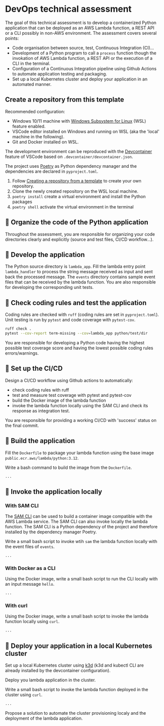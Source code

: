 # DevOps technical assessment

The goal of this technical assessment is to develop a containerized Python application that can be deployed as an AWS Lambda function, a REST API or a CLI possibly in non-AWS environment. The assessment covers several points:
- Code organisation between source, test, Continuous Integration (CI)...
- Development of a Python program to call a `process` function though the invokation of AWS Lambda function, a REST API or the execution of a CLI in the terminal.
- Configuration of a Continuous Integration pipeline using Github Actions to automate application testing and packaging.
- Set up a local Kubernetes cluster and deploy your application in an automated manner.

## Create a repository from this template

Recommended configuration:
- Windows 10/11 machine with [Windows Subsystem for Linux](https://learn.microsoft.com/fr-fr/windows/wsl/install) (WSL) feature enabled.
- VSCode editor installed on Windows and running on WSL (aka the 'local' machine in the following).
- Git and Docker installed on WSL.

The development environment can be reproduced with the [Devcontainer](https://code.visualstudio.com/docs/devcontainers/containers) feature of VSCode based on `.devcontainer/devcontainer.json`.

The project uses [Poetry](https://python-poetry.org/) as Python dependency manager and the dependencies are declared in `pyproject.toml`.

1. Follow [Creating a repository from a template](https://docs.github.com/en/repositories/creating-and-managing-repositories/creating-a-repository-from-a-template) to create your own repository.
2. Clone the newly created repository on the WSL local machine.
3. `poetry install` create a virtual environment and install the Python packages
4. `poetry shell` activate the virtual environment in the terminal 

## 🎯 Organize the code of the Python application

Throughout the assessment, you are responsible for organizing your code directories clearly and explicitly (source and test files, CI/CD workflow...).

## 🎯 Develop the application

The Python source directory is `lambda_app`.
Fill the lambda entry point `lambda_handler` to process the string message received as input and sent back the processed message.
The `events` directory contains sample event files that can be received by the lambda function.
You are also responsible for developing the corresponding unit tests.

## 🎯 Check coding rules and test the application

Coding rules are checked with `ruff` (coding rules are set in `pyproject.toml`).
Unit testing is run by `pytest` and code coverage with `pytest-cov`.

```bash
ruff check .
pytest --cov-report term-missing --cov=lambda_app python/test/dir
```

You are responsible for developing a Python code having the highest possible test coverage score and having the lowest possible coding rules errors/warnings.

## 🎯 Set up the CI/CD

Design a CI/CD workflow using Github actions to automatically:
- check coding rules with ruff
- test and measure test coverage with pytest and pytest-cov
- build the Docker image of the lambda function
- invoke the lambda function locally using the SAM CLI and check its response as integration test. 

You are responsible for providing a working CI/CD with 'success' status on the final commit.

## 🎯 Build the application
Fill the `Dockerfile` to package your lambda function using the base image `public.ecr.aws/lambda/python:3.12`.

Write a bash command to build the image from the `Dockerfile`.

```bash
...
```

## 🎯 Invoke the application locally


### With SAM CLI

The [SAM CLI](https://docs.aws.amazon.com/serverless-application-model/latest/developerguide/what-is-sam.html) can be used to build a container image compatible with the AWS Lambda service. The SAM CLI can also invoke locally the lambda function. The SAM CLI is a Python dependency of the project and therefore installed by the dependency manager Poetry.

Write a small bash script to invoke wtih `sam` the lambda function locally with the event files of `events`. 

```bash
...
```

### With Docker as a CLI

Using the Docker image, write a small bash script to run the CLI locally with an input message `hello`.

```bash
...
```

### With curl

Using the Docker image, write a small bash script to invoke the lambda function locally using `curl`.

```bash
...
```

## 🎯 Deploy your application in a local Kubernetes cluster

Set up a local Kubernetes cluster using [k3d](https://k3d.io/v5.7.4/) (k3d and kubectl CLI are already installed by the devcontainer configuration).

Deploy you lambda application in the cluster.

Write a small bash script to invoke the lambda function deployed in the cluster using `curl`.
```bash
...
```

Propose a solution to automate the cluster provisioning localy and the deployment of the lambda application.